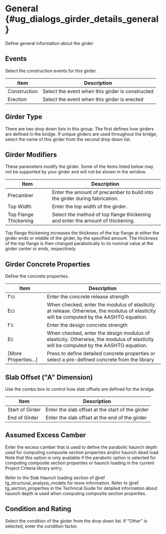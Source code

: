 General {#ug_dialogs_girder_details_general}
==============================================
Define general information about the girder

Events
--------
Select the construction events for this girder.

Item | Description
-----|-----------
Construction | Select the event when this girder is constructed
Erection | Select the event when this girder is erected

Girder Type
-----------
There are two drop down lists in this group. The first defines how girders are defined in the bridge.
If unique girders are used throughout the bridge, select the name of this girder from the second drop down list. 

Girder Modifiers
-----------------
These parameters modify the girder. Some of the items listed below may not be supported by your girder and will not be shown in the window.

Item | Description
-----|-----------
Precamber | Enter the amount of precamber to build into the girder during fabrication. 
Top Width | Enter the top width of the girder.
Top Flange Thickening | Select the method of top flange thickening and enter the amount of thickening.

Top flange thickening increases the thickness of the top flange at either the girder ends or middle of the girder, by the specified amount. The thickness of the top flange is then changed parabolically to its nominal value at the girder center or ends, respectively.

Girder Concrete Properties
--------------------------
Define the concrete properties.

Item | Description
-----|-----------
f'ci | Enter the concrete release strength
Eci  | When checked, enter the modulus of elasticity at release. Otherwise, the modulus of elasticity will be computed by the AASHTO equation.
f'c | Enter the design concrete strength
Ec  | When checked, enter the design modulus of elasticity. Otherwise, the modulus of elasticity will be computed by the AASHTO equation.
[More Properties...] | Press to define detailed concrete properties or select a pre-defined concrete from the library

Slab Offset ("A" Dimension)
----------------------------
Use the combo box to control how slab offsets are defined for the bridge.

Item | Description
-----|-----------
Start of Girder | Enter the slab offset at the start of the girder
End of Girder | Enter the slab offset at the end of the girder

Assumed Excess Camber
---------------------
Enter the excess camber that is used to define the parabolic haunch depth used for computing composite section properties and/or haunch dead load. Note that this option is only available if the parabolic option is selected for computing composite section properties or haunch loading in the current Project Criteria library entry.

Refer to  the Slab Haunch loading section of @ref tg_structural_analysis_models for more information. Refer to @ref tg_section_properties in the Technical Guide for detailed information about haunch depth is used when computing composite section properties.

Condition and Rating
---------------------
Select the condition of the girder from the drop down list. If "Other" is selected, enter the condition factor.
